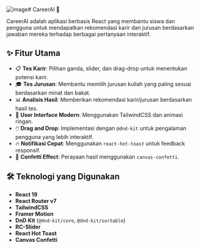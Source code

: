![image](https://github.com/user-attachments/assets/a77e12e9-9cdb-4978-a3ec-51f34cfeb6b0)# CareerAI 🎯

CareerAI adalah aplikasi berbasis React yang membantu siswa dan pengguna untuk mendapatkan rekomendasi karir dan jurusan berdasarkan jawaban mereka terhadap berbagai pertanyaan interaktif.

## ✨ Fitur Utama

- 📋 **Tes Karir**: Pilihan ganda, slider, dan drag-drop untuk menentukan potensi karir.
- 🎓 **Tes Jurusan**: Membantu memilih jurusan kuliah yang paling sesuai berdasarkan minat dan bakat.
- 📊 **Analisis Hasil**: Memberikan rekomendasi karir/jurusan berdasarkan hasil tes.
- 🎨 **User Interface Modern**: Menggunakan TailwindCSS dan animasi ringan.
- 🖱️ **Drag and Drop**: Implementasi dengan `@dnd-kit` untuk pengalaman pengguna yang lebih interaktif.
- 🔥 **Notifikasi Cepat**: Menggunakan `react-hot-toast` untuk feedback responsif.
- 🎉 **Confetti Effect**: Perayaan hasil menggunakan `canvas-confetti`.

## 🛠️ Teknologi yang Digunakan

- **React 19**
- **React Router v7**
- **TailwindCSS**
- **Framer Motion**
- **DnD Kit** (`@dnd-kit/core`, `@dnd-kit/sortable`)
- **RC-Slider**
- **React Hot Toast**
- **Canvas Confetti**
